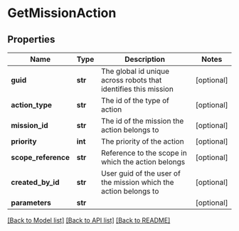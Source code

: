 # GetMissionAction

## Properties
Name | Type | Description | Notes
------------ | ------------- | ------------- | -------------
**guid** | **str** | The global id unique across robots that identifies this mission | [optional] 
**action_type** | **str** | The id of the type of action | [optional] 
**mission_id** | **str** | The id of the mission the action belongs to | [optional] 
**priority** | **int** | The priority of the action | [optional] 
**scope_reference** | **str** | Reference to the scope in which the action belongs | [optional] 
**created_by_id** | **str** | User guid of the user of the mission which the action belongs to | [optional] 
**parameters** | **str** |  | [optional] 

[[Back to Model list]](../README.md#documentation-for-models) [[Back to API list]](../README.md#documentation-for-api-endpoints) [[Back to README]](../README.md)


